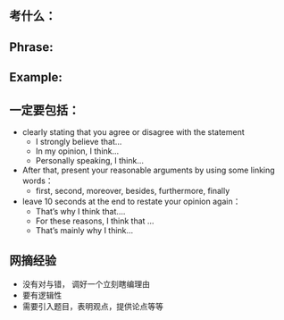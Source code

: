 ## 考什么：

## Phrase:

## Example:

## 一定要包括：
- clearly stating that you agree or disagree with the statement
	- I strongly believe that…
	- In my opinion, I think…
	- Personally speaking, I think…
- After that, present your reasonable arguments by using some linking words：
	- first, second, moreover, besides, furthermore, finally
- leave 10 seconds at the end to restate your opinion again：
	- That’s why I think that….
	- For these reasons, I think that …
	- That’s mainly why I think…

## 网摘经验
- 没有对与错， 调好一个立刻瞎编理由
- 要有逻辑性
- 需要引入题目，表明观点，提供论点等等